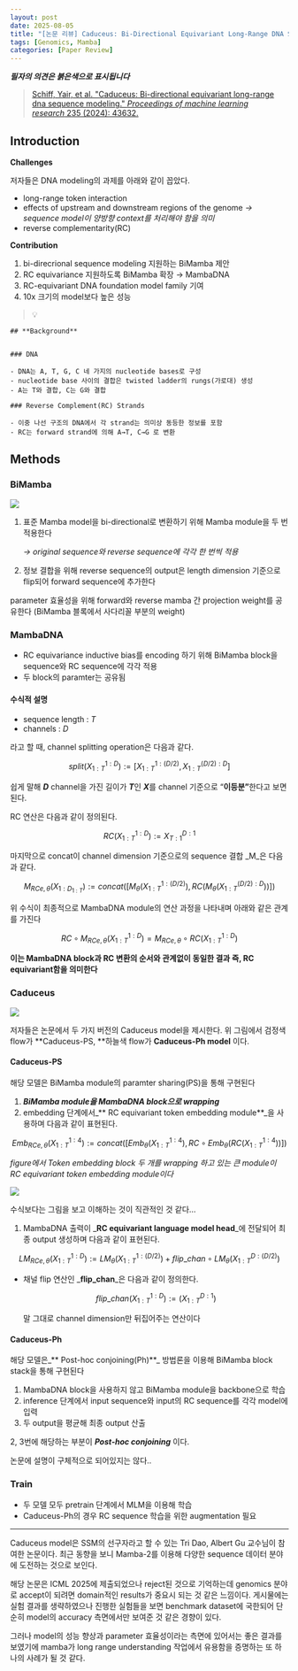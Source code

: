 ```yaml
---
layout: post
date: 2025-08-05
title: "[논문 리뷰] Caduceus: Bi-Directional Equivariant Long-Range DNA Sequence Modeling"
tags: [Genomics, Mamba]
categories: [Paper Review]
---
```


<span class="notion-red">_**필자의 의견은 붉은색으로 표시됩니다**_</span>


> [Schiff, Yair, et al. "Caduceus: Bi-directional equivariant long-range dna sequence modeling." ](https://pmc.ncbi.nlm.nih.gov/articles/PMC12189541/)[_Proceedings of machine learning research_](https://pmc.ncbi.nlm.nih.gov/articles/PMC12189541/)[ 235 (2024): 43632.](https://pmc.ncbi.nlm.nih.gov/articles/PMC12189541/)



## Introduction


**Challenges**


저자들은 DNA modeling의 과제를 아래와 같이 꼽았다.

- long-range token interaction
- effects of upstream and downstream regions of the genome 
_→ sequence model이 양방향 context를 처리해야 함을 의미_
- reverse complementarity(RC)

**Contribution**

1. bi-direcrional sequence modeling 지원하는 BiMamba 제안
1. RC equivariance 지원하도록 BiMamba 확장 → MambaDNA
1. RC-equivariant DNA foundation model family 기여
1. 10x 크기의 model보다 높은 성능

> 💡 


	## **Background**


	### DNA

	- DNA는 A, T, G, C 네 가지의 nucleotide bases로 구성
	- nucleotide base 사이의 결합은 twisted ladder의 rungs(가로대) 생성
	- A는 T와 결합, C는 G와 결합

	### Reverse Complement(RC) Strands

	- 이중 나선 구조의 DNA에서 각 strand는 의미상 동등한 정보를 포함
	- RC는 forward strand에 의해 A→T, C→G 로 변환


## Methods



### BiMamba


![](https://prod-files-secure.s3.us-west-2.amazonaws.com/542b861c-36a8-4051-84e5-8804b6728dba/2c247d59-7815-4980-99f0-8f0d21f445a7/image.png?X-Amz-Algorithm=AWS4-HMAC-SHA256&X-Amz-Content-Sha256=UNSIGNED-PAYLOAD&X-Amz-Credential=ASIAZI2LB4664MK6GPPU%2F20250923%2Fus-west-2%2Fs3%2Faws4_request&X-Amz-Date=20250923T110108Z&X-Amz-Expires=3600&X-Amz-Security-Token=IQoJb3JpZ2luX2VjELv%2F%2F%2F%2F%2F%2F%2F%2F%2F%2FwEaCXVzLXdlc3QtMiJHMEUCIDdJfp4huB%2FGKk1b9Ys255jX%2BEA8uQq6XWWhSl345Zk0AiEA4ELfmJc6f%2B38xgPn9UAFQEKLSy%2FN0Nl2sag5gWcDHREq%2FwMIRBAAGgw2Mzc0MjMxODM4MDUiDCCGK%2BJSYhe6RtlGFircA7VlbOicm9W3naUjv4vwaw4u2EOrwxV0j6NoB9QKTH6Jgm6uMQesDm2AkG8IvivNskLZKwn0O7wBNcHjFRcwHJnJXhkrke%2BEaQlKjZM2gt3jZetnWHRKlYc%2FOcHrXOSbewXhOPljYw5WL22qf9AXgW2aT0cSaMxbgyxFbXj0HhXVDx%2F8ctHRvd7drbFV6jTlXsLzrApBmu1PgDmbnshhlT4dZcOoFuecOKkeoiIzE6U17uQseNHOVfXjo0bLPiL9SIBhWHsynQoDPkCEuAHa7FP7nHmlCGyJPG2YKx0cdK654sF3DEZInEY7GVSb32qzhoBmhHrjxRlXdQhIaWou44yuG9UcQSWT%2B%2Bl5pBX9oFHyUEkbo0hK%2FAeamD66xGdA8cvNKa068OTp8cjYPhSrvpKMwJ50R3%2BEqLaXAgd2kFbgTh%2FSBaP69Z8LvXb3S0LF69ZknNnFFcZxsau9k5%2Fu51QlnD5hBSNKwoojrsAN7eQuTF%2BKnfMyZnohsrbd4hFCnLDzoOv2dEOFGOKmCqlNHWRyXGmQpFF32mhrfBBhF6WcxxpD7SoMif92RzrW5pBXOqgCbZ3bOaGcRR3DbxtntaEr1Q3%2B9Hmz%2BZw%2FH5%2Fs1qRJoZkZ05SfbDsZH%2FA1MMX3ycYGOqUBGq6fHoz22K9HID4u0DU2DK6vWjigcTyKeLchiHGjgdTDWj52kO3HLmGYxKmx9SJUQlZala9Tv9v6dcEPpIhT0rgxAiJe%2FDpoqnXe89bEVtf0hIOLc%2Fx1argmss9FdrxZsi7jNKj%2FBFo0C1jSBSVpGhbiCuOrnryISAVOptXEEwK7mDuEbMXEhNXCeqzI17B2n4mvnPmKWPYWOog%2BSgQwAeV1p5WT&X-Amz-Signature=a7f905a0f1eeda6673e2c3f27396ec5d52467c906b9a331c59469b540f9b612b&X-Amz-SignedHeaders=host&x-amz-checksum-mode=ENABLED&x-id=GetObject)

1. 표준 Mamba model을 bi-directional로 변환하기 위해 Mamba module을 두 번 적용한다

	_→ original sequence와 reverse sequence에 각각 한 번씩 적용_

1. 정보 결합을 위해 reverse sequence의 output은 length dimension 기준으로 flip되어 forward sequence에 추가한다

parameter 효율성을 위해 forward와 reverse mamba 간 projection weight를 공유한다 (BiMamba 블록에서 사다리꼴 부분의 weight)



### MambaDNA

- RC equivariance inductive bias를 encoding 하기 위해 BiMamba block을 sequence와 RC sequence에 각각 적용
- 두 block의 paramter는 공유됨


#### 수식적 설명

- sequence length : _T_
- channels : _D_

라고 할 때,  channel splitting operation은 다음과 같다.


$$
split(X^{1:D}_{1:T}):=[X^{1:(D/2)}_{1:T},X^{(D/2):D}_{1:T}]
$$


<span class="notion-red">쉽게 말해 </span><span class="notion-red">_**D**_</span><span class="notion-red"> channel을 가진 길이가 </span><span class="notion-red">_**T**_</span><span class="notion-red">인 </span><span class="notion-red">_**X**_</span><span class="notion-red">를 channel 기준으로 “</span><span class="notion-red">**이등분”**</span><span class="notion-red">한다고 보면 된다.</span>


RC 연산은 다음과 같이 정의된다.


$$
RC(X^{1:D}_{1:T}):=X^{D:1}_{T:1}
$$


마지막으로 concat이 channel dimension 기준으로의 sequence 결합 _M_은 다음과 같다.


$$
M_{RCe,\theta}(X_{1:D_{1:T}}):=concat([M_{\theta}(X^{1:(D/2)}_{1:T}),RC(M_{\theta}(X^{(D/2):D}_{1:T}))])
$$


위 수식이 최종적으로 MambaDNA module의 연산 과정을 나타내며 아래와 같은 관계를 가진다


$$
RC\circ M_{RCe,\theta}(X^{1:D}_{1:T}) = M_{RCe,\theta} \circ RC(X^{1:D}_{1:T})
$$


**이는 MambaDNA block과 RC 변환의 순서와 관계없이 동일한 결과 즉, RC equivariant함을 의미한다**



### Caduceus


![](https://prod-files-secure.s3.us-west-2.amazonaws.com/542b861c-36a8-4051-84e5-8804b6728dba/f94a60d7-8145-473b-aef9-7c68d3ec604a/image.png?X-Amz-Algorithm=AWS4-HMAC-SHA256&X-Amz-Content-Sha256=UNSIGNED-PAYLOAD&X-Amz-Credential=ASIAZI2LB4664MK6GPPU%2F20250923%2Fus-west-2%2Fs3%2Faws4_request&X-Amz-Date=20250923T110108Z&X-Amz-Expires=3600&X-Amz-Security-Token=IQoJb3JpZ2luX2VjELv%2F%2F%2F%2F%2F%2F%2F%2F%2F%2FwEaCXVzLXdlc3QtMiJHMEUCIDdJfp4huB%2FGKk1b9Ys255jX%2BEA8uQq6XWWhSl345Zk0AiEA4ELfmJc6f%2B38xgPn9UAFQEKLSy%2FN0Nl2sag5gWcDHREq%2FwMIRBAAGgw2Mzc0MjMxODM4MDUiDCCGK%2BJSYhe6RtlGFircA7VlbOicm9W3naUjv4vwaw4u2EOrwxV0j6NoB9QKTH6Jgm6uMQesDm2AkG8IvivNskLZKwn0O7wBNcHjFRcwHJnJXhkrke%2BEaQlKjZM2gt3jZetnWHRKlYc%2FOcHrXOSbewXhOPljYw5WL22qf9AXgW2aT0cSaMxbgyxFbXj0HhXVDx%2F8ctHRvd7drbFV6jTlXsLzrApBmu1PgDmbnshhlT4dZcOoFuecOKkeoiIzE6U17uQseNHOVfXjo0bLPiL9SIBhWHsynQoDPkCEuAHa7FP7nHmlCGyJPG2YKx0cdK654sF3DEZInEY7GVSb32qzhoBmhHrjxRlXdQhIaWou44yuG9UcQSWT%2B%2Bl5pBX9oFHyUEkbo0hK%2FAeamD66xGdA8cvNKa068OTp8cjYPhSrvpKMwJ50R3%2BEqLaXAgd2kFbgTh%2FSBaP69Z8LvXb3S0LF69ZknNnFFcZxsau9k5%2Fu51QlnD5hBSNKwoojrsAN7eQuTF%2BKnfMyZnohsrbd4hFCnLDzoOv2dEOFGOKmCqlNHWRyXGmQpFF32mhrfBBhF6WcxxpD7SoMif92RzrW5pBXOqgCbZ3bOaGcRR3DbxtntaEr1Q3%2B9Hmz%2BZw%2FH5%2Fs1qRJoZkZ05SfbDsZH%2FA1MMX3ycYGOqUBGq6fHoz22K9HID4u0DU2DK6vWjigcTyKeLchiHGjgdTDWj52kO3HLmGYxKmx9SJUQlZala9Tv9v6dcEPpIhT0rgxAiJe%2FDpoqnXe89bEVtf0hIOLc%2Fx1argmss9FdrxZsi7jNKj%2FBFo0C1jSBSVpGhbiCuOrnryISAVOptXEEwK7mDuEbMXEhNXCeqzI17B2n4mvnPmKWPYWOog%2BSgQwAeV1p5WT&X-Amz-Signature=a049ae1f503739cdd15ad41fcf89868d8b820dfe17af2de3a43562c9a9793c07&X-Amz-SignedHeaders=host&x-amz-checksum-mode=ENABLED&x-id=GetObject)


저자들은 논문에서 두 가지 버전의 Caduceus model을 제시한다. 위 그림에서 검정색 flow가 **Caduceus-PS, **하늘색 flow가 **Caduceus-Ph model** 이다.



#### Caduceus-PS


해당 모델은 BiMamba module의 paramter sharing(PS)을 통해 구현된다

1. _**BiMamba module을 MambaDNA block으로 wrapping**_
1. embedding 단계에서_** RC equivariant token embedding module**_을 사용하며 다음과 같이 표현된다.

$$
Emb_{RCe,\theta}(X^{1:4}_{1:T}):=concat([Emb_{\theta}(X^{1:4}_{1:T}),RC \circ Emb_{\theta}(RC(X^{1:4}_{1:T}))])
$$


_figure에서 Token embedding block 두 개를 wrapping 하고 있는 큰 module이 RC equivariant token embedding module이다_


![](https://prod-files-secure.s3.us-west-2.amazonaws.com/542b861c-36a8-4051-84e5-8804b6728dba/b175e4da-71eb-4e91-8c23-a06dabe673c9/image.png?X-Amz-Algorithm=AWS4-HMAC-SHA256&X-Amz-Content-Sha256=UNSIGNED-PAYLOAD&X-Amz-Credential=ASIAZI2LB4664MK6GPPU%2F20250923%2Fus-west-2%2Fs3%2Faws4_request&X-Amz-Date=20250923T110108Z&X-Amz-Expires=3600&X-Amz-Security-Token=IQoJb3JpZ2luX2VjELv%2F%2F%2F%2F%2F%2F%2F%2F%2F%2FwEaCXVzLXdlc3QtMiJHMEUCIDdJfp4huB%2FGKk1b9Ys255jX%2BEA8uQq6XWWhSl345Zk0AiEA4ELfmJc6f%2B38xgPn9UAFQEKLSy%2FN0Nl2sag5gWcDHREq%2FwMIRBAAGgw2Mzc0MjMxODM4MDUiDCCGK%2BJSYhe6RtlGFircA7VlbOicm9W3naUjv4vwaw4u2EOrwxV0j6NoB9QKTH6Jgm6uMQesDm2AkG8IvivNskLZKwn0O7wBNcHjFRcwHJnJXhkrke%2BEaQlKjZM2gt3jZetnWHRKlYc%2FOcHrXOSbewXhOPljYw5WL22qf9AXgW2aT0cSaMxbgyxFbXj0HhXVDx%2F8ctHRvd7drbFV6jTlXsLzrApBmu1PgDmbnshhlT4dZcOoFuecOKkeoiIzE6U17uQseNHOVfXjo0bLPiL9SIBhWHsynQoDPkCEuAHa7FP7nHmlCGyJPG2YKx0cdK654sF3DEZInEY7GVSb32qzhoBmhHrjxRlXdQhIaWou44yuG9UcQSWT%2B%2Bl5pBX9oFHyUEkbo0hK%2FAeamD66xGdA8cvNKa068OTp8cjYPhSrvpKMwJ50R3%2BEqLaXAgd2kFbgTh%2FSBaP69Z8LvXb3S0LF69ZknNnFFcZxsau9k5%2Fu51QlnD5hBSNKwoojrsAN7eQuTF%2BKnfMyZnohsrbd4hFCnLDzoOv2dEOFGOKmCqlNHWRyXGmQpFF32mhrfBBhF6WcxxpD7SoMif92RzrW5pBXOqgCbZ3bOaGcRR3DbxtntaEr1Q3%2B9Hmz%2BZw%2FH5%2Fs1qRJoZkZ05SfbDsZH%2FA1MMX3ycYGOqUBGq6fHoz22K9HID4u0DU2DK6vWjigcTyKeLchiHGjgdTDWj52kO3HLmGYxKmx9SJUQlZala9Tv9v6dcEPpIhT0rgxAiJe%2FDpoqnXe89bEVtf0hIOLc%2Fx1argmss9FdrxZsi7jNKj%2FBFo0C1jSBSVpGhbiCuOrnryISAVOptXEEwK7mDuEbMXEhNXCeqzI17B2n4mvnPmKWPYWOog%2BSgQwAeV1p5WT&X-Amz-Signature=6a2521c4533133142dde49887748e004534ac2a32f58a16201a641169bd0dd4b&X-Amz-SignedHeaders=host&x-amz-checksum-mode=ENABLED&x-id=GetObject)


<span class="notion-red">수식보다는 그림을 보고 이해하는 것이 직관적인 것 같다…</span>

1. MambaDNA 출력이 _**RC equivariant language model head**_에 전달되어 최종 output 생성하며 다음과 같이 표현된다.

$$
LM_{RCe,\theta}(X^{1:D}_{1:T}):= LM_{\theta}(X^{1:(D/2)}_{1:T})+flip\_chan\circ LM_{\theta}(X^{D:(D/2)}_{1:T})
$$

- 채널 flip 연산인 _**flip\_chan**_은 다음과 같이 정의한다.

	$$
	flip\_chan(X^{1:D}_{1:T}):=(X^{D:1}_{1:T})
	$$


	말 그대로 channel dimension만 뒤집어주는 연산이다



#### Caduceus-Ph


해당 모델은_** Post-hoc conjoining(Ph)**_ 방법론을 이용해 BiMamba block stack을 통해 구현된다

1. MambaDNA block을 사용하지 않고 BiMamba module을 backbone으로 학습
1. inference 단계에서 input sequence와 input의 RC sequence를 각각 model에 입력
1. 두 output을 평균해 최종 output 산출

2, 3번에 해당하는 부분이 _**Post-hoc conjoining**_ 이다.


<span class="notion-red">논문에 설명이 구체적으로 되어있지는 않다..</span>



### Train

- 두 모델 모두 pretrain 단계에서 MLM을 이용해 학습
- Caduceus-Ph의 경우 RC sequence 학습을 위한 augmentation 필요

---


<span class="notion-red">Caduceus model은 SSM의 선구자라고 할 수 있는 Tri Dao, Albert Gu 교수님이 참여한 논문이다. 최근 동향을 보니 Mamba-2를 이용해 다양한 sequence 데이터 분야에 도전하는 것으로 보인다.</span>


<span class="notion-red">해당 논문은 ICML 2025에 제출되었으나 reject된 것으로 기억하는데 genomics 분야로 accept이 되려면 domain적인 results가 중요시 되는 것 같은 느낌이다. 게시물에는 실험 결과를 생략하였으나 진행한 실험들을 보면 benchmark dataset에 국한되어 단순히 model의 accuracy 측면에서만 보여준 것 같은 경향이 있다.</span>


<span class="notion-red">그러나 model의 성능 향상과 parameter 효율성이라는 측면에 있어서는 좋은 결과를 보였기에 mamba가 long range understanding 작업에서 유용함을 증명하는 또 하나의 사례가 될 것 같다.</span>

